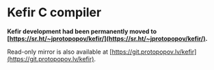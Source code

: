 # Kefir C compiler

**Kefir development had been permanently moved to [https://sr.ht/~jprotopopov/kefir/](https://sr.ht/~jprotopopov/kefir/).**

Read-only mirror is also available at [https://git.protopopov.lv/kefir](https://git.protopopov.lv/kefir).
